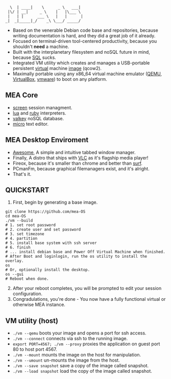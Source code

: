 ```
  \  | ____|    \      _ \   ___| 
 |\/ | __|     _ \    |   |\___ \ 
 |   | |      ___ \   |   |      |
_|  _|_____|_/    _\ \___/ _____/ 
```
- Based on the venerable Debian code base and repositories, because writing documentation is hard, and they did a great job of it already.
- Focused on terminal-driven tool-centered productivity, because you shouldn't **need** a machine.
- Built with the interplanetary filesystem and noSQL future in mind, because [SQL](https://www.cisa.gov/known-exploited-vulnerabilities-catalog?search_api_fulltext=SQL&field_date_added_wrapper=all&field_cve=&sort_by=field_date_added&items_per_page=20&url=) sucks.
- Integrated VM utility which creates and manages a USB-portable persistent [virtual](https://www.qemu.org/) machine [image](https://en.wikipedia.org/wiki/Qcow) (qcow2).
- Maximally portable using any x86_64 virtual machine emulator ([QEMU](https://www.qemu.org/download/), [VirtualBox](https://www.virtualbox.org/wiki/Downloads), [vmware](https://www.vmware.com/products/desktop-hypervisor/workstation-and-fusion)) to boot on any platform.

## MEA Core
- [screen]() session managment.
- [lua](https://www.lua.org/manual/5.4/) and [ruby](https://docs.ruby-lang.org/en/master/) interpreters.
- [valkey](https://github.com/valkey-io/valkey) noSQL database.
- [micro](https://github.com/zyedidia/micro?tab=readme-ov-file#installation) text editor.

## MEA Desktop Enviroment
- [Awesome](https://wiki.debian.org/Awesome), A simple and intuitive tabbed window manager.
- Finally, A distro that ships with [VLC](https://manpages.debian.org/bookworm/vlc-bin/vlc.1.en.html) as it's flagship media player!
- Fireox, because it's smaller than chrome and better than [surf](https://surf.suckless.org/).
- PCmanFm, because graphical filemanagers exist, and it's alright.
- That's it.

## QUICKSTART
1. First, begin by generating a base image.
```
git clone https://github.com/mea-OS
cd mea-OS
./vm --build
# 1. set root password
# 2. create user and set password
# 3. set timezone
# 4. partition
# 5. install base system with ssh server
# 6. finish
# ... install debian base and Power Off Virtual Machine when finished. 
# After Boot and loginlogin, run the os utility to install the overlay.
os
# Or, optionally install the desktop.
os --gui
# Reboot when done.
```
2. After your reboot completes, you will be prompted to edit your session configuration.
3. Congradulations, you're done - You now have a fully functional virtual or otherwise MEA instance.

## VM utility (host)
- `./vm --qemu` boots your image and opens a port for ssh access.
- `./vm --connect` connects via ssh to the running image.
- `export PORT=4567; ./vm --proxy` proxies the application on guest port 80 to host port 4567.
- `./vm --mount` mounts the image on the host for manipulation.
- `./vm --umount` un-mounts the image from the host.
- `./vm --save snapshot` save a copy of the image called snapshot.
- `./vm --load snapshot` load the copy of the image called snapshot.  

